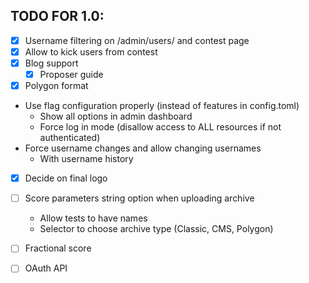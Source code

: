 TODO FOR 1.0:
---

- [x] Username filtering on /admin/users/ and contest page
- [x] Allow to kick users from contest
- [x] Blog support
    - [x] Proposer guide
- [x] Polygon format
- Use flag configuration properly (instead of features in config.toml)
    - Show all options in admin dashboard
    - Force log in mode (disallow access to ALL resources if not authenticated)
- Force username changes and allow changing usernames
    - With username history
- [x] Decide on final logo
- [ ] Score parameters string option when uploading archive
    - Allow tests to have names
    - Selector to choose archive type (Classic, CMS, Polygon)
- [ ] Fractional score
- [ ] OAuth API

